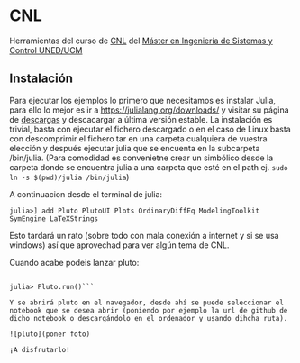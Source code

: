 # CNL
Herramientas del curso de [CNL](http://portal.uned.es/portal/page?_pageid=93,70656202&_dad=portal&_schema=PORTAL&idAsignatura=31104178&idTitulacion=310401) del [Máster en Ingeniería de Sistemas y Control UNED/UCM](https://cv4.ucm.es/moodle/course/view.php?id=4056)

## Instalación
Para ejecutar los ejemplos lo primero que necesitamos es instalar Julia, para ello lo mejor es ir a https://julialang.org/downloads/ y visitar su página de [descargas](https://julialang.org/downloads/) y descacargar a última versión estable. La instalación es trivial, basta con ejecutar el fichero descargado o en el caso de Linux basta con descomprimir el fichero tar en una carpeta cualquiera de vuestra elección y después ejecutar julia que se encuenta en la subcarpeta /bin/julia. (Para comodidad es convenietne crear un simbólico desde la carpeta donde se encuentra julia a una carpeta que esté en el path ej. ```sudo ln -s $(pwd)/julia /bin/julia```)

A continuacion desde el terminal de julia:

``` julia>] add Pluto PlutoUI Plots OrdinaryDiffEq ModelingToolkit SymEngine LaTeXStrings ```

Esto tardará un rato (sobre todo con mala conexión a internet y si se usa windows) así que aprovechad para ver algún tema de CNL.

Cuando acabe podeis lanzar pluto:

```julia> using Pluto

julia> Pluto.run()```

Y se abrirá pluto en el navegador, desde ahí se puede seleccionar el notebook que se desea abrir (poniendo por ejemplo la url de github de dicho notebook o descargándolo en el ordenador y usando dihcha ruta).

![pluto](poner foto)

¡A disfrutarlo!